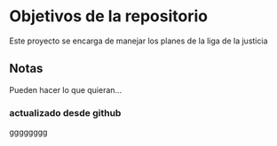 # Objetivos de la repositorio

Este proyecto se encarga de manejar los planes de la liga de la justicia


## Notas
Pueden hacer lo que quieran...

### actualizado desde github
gggggggg
